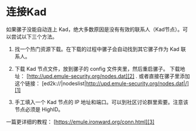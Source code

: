 # 连接Kad

如果骡子没能自动连上 Kad，绝大多数原因是没有有效的联系人（Kad节点）。可以尝试以下三个方法。

1. 找一个热门资源下载。在下载的过程中骡子会自动找到其它骡子作为 Kad 联系人。

2. 下载 Kad 节点文件，放到骡子的 config 文件夹里，然后重启骡子。
   下载地址： [http://upd.emule-security.org/nodes.dat][2] .
   或者直接在骡子里添加这个链接： [ed2k://|nodeslist|http://upd.emule-security.org/nodes.dat|/][1]

3. 手工填入一个 Kad 节点的 IP 地址和端口。可以到社区讨论群里索要。注意该节点必须是 HighID。

一篇更详细的教程： [https://emule.ironward.org/conn.html][3]

[1]: ed2k://|nodeslist|http://upd.emule-security.org/nodes.dat|/
[2]: http://upd.emule-security.org/nodes.dat
[3]: https://emule.ironward.org/conn.html
